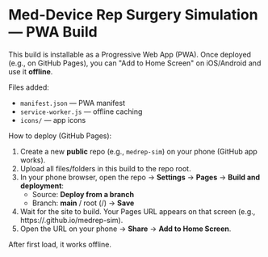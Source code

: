 
# Med-Device Rep Surgery Simulation — PWA Build

This build is installable as a Progressive Web App (PWA). Once deployed (e.g., on GitHub Pages), you can "Add to Home Screen" on iOS/Android and use it **offline**.

Files added:
- `manifest.json` — PWA manifest
- `service-worker.js` — offline caching
- `icons/` — app icons

How to deploy (GitHub Pages):
1. Create a new **public** repo (e.g., `medrep-sim`) on your phone (GitHub app works).
2. Upload all files/folders in this build to the repo root.
3. In your phone browser, open the repo → **Settings** → **Pages** → **Build and deployment**:
   - Source: **Deploy from a branch**
   - Branch: **main** / root (/) → **Save**
4. Wait for the site to build. Your Pages URL appears on that screen (e.g., https://<username>.github.io/medrep-sim).
5. Open the URL on your phone → **Share** → **Add to Home Screen**.

After first load, it works offline.
